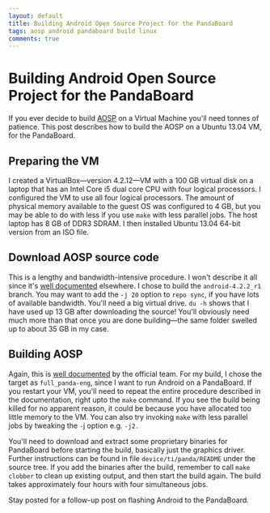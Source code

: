 ```yaml
---
layout: default
title: Building Android Open Source Project for the PandaBoard
tags: aosp android pandaboard build linux
comments: true
---
```

# Building Android Open Source Project for the PandaBoard

If you ever decide to build [AOSP](https://source.android.com/) on a Virtual Machine you'll need tonnes of patience. This post describes how to build the AOSP on a Ubuntu 13.04 VM, for the PandaBoard.

## Preparing the VM

I created a VirtualBox&mdash;version 4.2.12&mdash;VM with a 100 GB virtual disk on a laptop that has an Intel Core i5 dual core CPU with four logical processors. I configured the VM to use all four logical processors. The amount of physical memory available to the guest OS was configured to 4 GB, but you may be able to do with less if you use `make` with less parallel jobs. The host laptop has 8 GB of DDR3 SDRAM. I then installed Ubuntu 13.04 64-bit version from an ISO file.

## Download AOSP source code

This is a lengthy and bandwidth-intensive procedure. I won't describe it all since it's [well documented](https://source.android.com/setup/build/downloading) elsewhere. I chose to build the `android-4.2.2_r1` branch. You may want to add the `-j 20` option to `repo sync`, if you have lots of available bandwidth. You'll need a big virtual drive. `du -h` shows that I have used up 13 GB after downloading the source! You'll obviously need much more than that once you are done building&mdash;the same folder swelled up to about 35 GB in my case.

## Building AOSP

Again, this is [well documented](https://source.android.com/source/building.html) by the official team. For my build, I chose the target as `full_panda-eng`, since I want to run Android on a PandaBoard. If you restart your VM, you'll need to repeat the entire procedure described in the documentation, right upto the `make` command. If you see the build being killed for no apparent reason, it could be because you have allocated too little memory to the VM. You can also try invoking `make` with less parallel jobs by tweaking the `-`j option e.g. `-j2.`

You'll need to download and extract some proprietary binaries for PandaBoard before starting the build, basically just the graphics driver. Further instructions can be found in file `device/ti/panda/README` under the source tree. If you add the binaries after the build, remember to call `make clobber` to clean up existing output, and then start the build again. The build takes approximately four hours with four simultaneous jobs.

Stay posted for a follow-up post on flashing Android to the PandaBoard.
